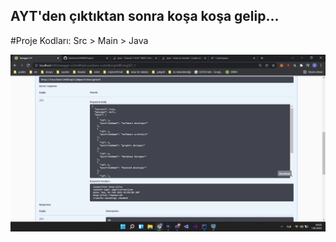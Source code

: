 
## AYT'den çıktıktan sonra koşa koşa gelip...

#Proje Kodları: <a style="text-decoration:none" href="https://github.com/deveross/HRMSProject/tree/master/src/main/java/kodlamaio/humanResourcesProject">Src > Main > Java </a>


<img src="https://raw.githubusercontent.com/deveross/HRMSProject/master/Project's%20Images/ss2.png"/>


